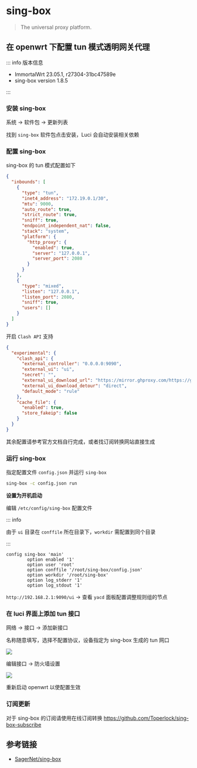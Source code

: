 # sing-box

> The universal proxy platform.

## 在 openwrt 下配置 tun 模式透明网关代理

::: info 版本信息

- ImmortalWrt 23.05.1, r27304-31bc47589e
- sing-box version 1.8.5

:::

### 安装 sing-box

系统 -> 软件包 -> 更新列表

找到 `sing-box` 软件包点击安装，Luci 会自动安装相关依赖

### 配置 sing-box

sing-box 的 tun 模式配置如下

```json
{
  "inbounds": [
    {
      "type": "tun",
      "inet4_address": "172.19.0.1/30",
      "mtu": 9000,
      "auto_route": true,
      "strict_route": true,
      "sniff": true,
      "endpoint_independent_nat": false,
      "stack": "system",
      "platform": {
        "http_proxy": {
          "enabled": true,
          "server": "127.0.0.1",
          "server_port": 2080
        }
      }
    },
    {
      "type": "mixed",
      "listen": "127.0.0.1",
      "listen_port": 2080,
      "sniff": true,
      "users": []
    }
  ]
}
```

开启 `Clash API` 支持

```json
{
  "experimental": {
    "clash_api": {
      "external_controller": "0.0.0.0:9090",
      "external_ui": "ui",
      "secret": "",
      "external_ui_download_url": "https://mirror.ghproxy.com/https://github.com/MetaCubeX/Yacd-meta/archive/gh-pages.zip",
      "external_ui_download_detour": "direct",
      "default_mode": "rule"
    },
    "cache_file": {
      "enabled": true,
      "store_fakeip": false
    }
  }
}
```

其余配置请参考官方文档自行完成，或者找订阅转换网站直接生成

### 运行 sing-box

指定配置文件 `config.json` 并运行 `sing-box`

```bash
sing-box -c config.json run
```

**设置为开机启动**

编辑 `/etc/config/sing-box` 配置文件

::: info

由于 `ui` 目录在 `conffile` 所在目录下，`workdir` 需配置到同个目录

:::

```
config sing-box 'main'
        option enabled '1'
        option user 'root'
        option conffile '/root/sing-box/config.json'
        option workdir '/root/sing-box'
        option log_stderr '1'
        option log_stdout '1'
```

`http://192.168.2.1:9090/ui` -> 查看 `yacd` 面板配置调整规则组的节点

### 在 luci 界面上添加 tun 接口

网络 -> 接口 -> 添加新接口

名称随意填写，选择不配置协议，设备指定为 sing-box 生成的 tun 网口

![](/img/sing-box/1.jpg)

编辑接口 -> 防火墙设置

![](/img/sing-box/2.jpg)

重新启动 openwrt 以使配置生效

### 订阅更新

对于 sing-box 的订阅请使用在线订阅转换 https://github.com/Toperlock/sing-box-subscribe

## 参考链接

- [SagerNet/sing-box](https://github.com/SagerNet/sing-box)
